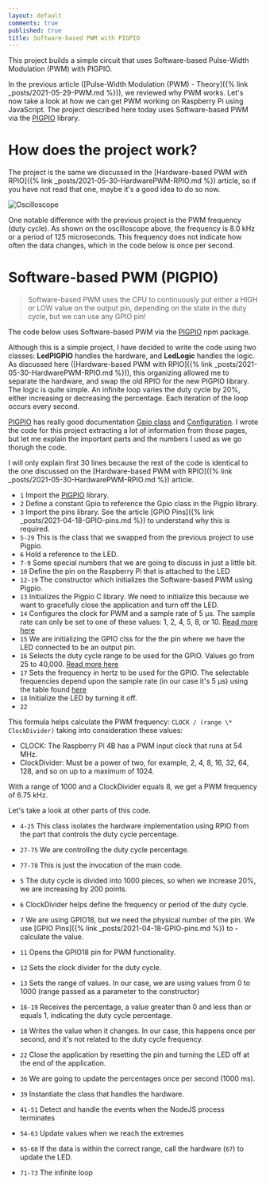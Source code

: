 ```yaml
---
layout: default
comments: true
published: true
title: Software-based PWM with PIGPIO
---
```


This project builds a simple circuit that uses Software-based Pulse-Width Modulation (PWM) with PIGPIO.

In the previous article ([Pulse-Width Modulation (PWM) - Theory]({% link _posts/2021-05-29-PWM.md %})), we reviewed why PWM works. Let's now take a look at how we can get PWM working on Raspberry Pi using JavaScript. The project described here today uses Software-based PWM via the [PIGPIO](https://www.npmjs.com/package/pigpio) library.

# How does the project work?

The project is the same we discussed in the [Hardware-based PWM with RPIO]({% link _posts/2021-05-30-HardwarePWM-RPIO.md %}) article, so if you have not read that one, maybe it's a good idea to do so now.

![Oscilloscope](/assets/blog/2021-06-04/Oscilloscope.png)

One notable difference with the previous project is the PWM frequency (duty cycle). As shown on the oscilloscope above, the frequency is 8.0 kHz or a period of 125 microseconds. This frequency does not indicate how often the data changes, which in the code below is once per second.

# Software-based PWM (PIGPIO)

> Software-based PWM uses the CPU to continuously put either a HIGH or LOW value on the output pin, depending on the state in the duty cycle, but we can use any GPIO pin!

The code below uses Software-based PWM via the [PIGPIO](https://www.npmjs.com/package/pigpio) npm package.

Although this is a simple project, I have decided to write the code using two classes: **LedPIGPIO** handles the hardware, and **LedLogic** handles the logic. As discussed here ([Hardware-based PWM with RPIO]({% link _posts/2021-05-30-HardwarePWM-RPIO.md %})), this organizing allowed me to separate the hardware, and swap the old RPIO for the new PIGPIO library. The logic is quite simple. An infinite loop varies the duty cycle by 20%, either increasing or decreasing the percentage. Each iteration of the loop occurs every second.

[PIGPIO](https://www.npmjs.com/package/pigpio) has really good documentation [Gpio class](https://github.com/fivdi/pigpio/blob/master/doc/gpio.md) and [Configuration](https://github.com/fivdi/pigpio/blob/master/doc/configuration.md). I wrote the code for this project extracting a lot of information from those pages, but let me explain the important parts and the numbers I used as we go thorugh the code.

I will only explain first 30 lines because the rest of the code is identical to the one discussed on the [Hardware-based PWM with RPIO]({% link _posts/2021-05-30-HardwarePWM-RPIO.md %}) article.

<script src="https://gist.github.com/eltoroit/45cd399857e5e5398f8a391d1d562d19.js"></script>

- `1` Import the [PIGPIO](https://www.npmjs.com/package/pigpio) library.
- `2` Define a constant Gpio to reference the Gpio class in the Pigpio library.
- `3` Import the pins library. See the article [GPIO Pins]({% link _posts/2021-04-18-GPIO-pins.md %}) to understand why this is required.
- `5-29` This is the class that we swapped from the previous project to use Pigpio.
- `6` Hold a reference to the LED.
- `7-9` Some special numbers that we are going to discuss in just a little bit.
- `10` Define the pin on the Raspberry Pi that is attached to the LED
- `12-19` The constructor which initializes the Software-based PWM using Pigpio.
- `13` Initializes the Pigpio C library. We need to initialize this because we want to gracefully close the application and turn off the LED.
- `14` Configures the clock for PWM and a sample rate of 5 μs. The sample rate can only be set to one of these values: 1, 2, 4, 5, 8, or 10. [Read more here](https://github.com/fivdi/pigpio/blob/master/doc/configuration.md#configureclockmicroseconds-peripheral)
- `15` We are initializing the GPIO clss for the the pin where we have the LED connected to be an output pin.
- `16` Selects the duty cycle range to be used for the GPIO. Values go from 25 to 40,000. [Read more here](https://github.com/fivdi/pigpio/blob/master/doc/gpio.md#pwmrangerange)
- `17` Sets the frequency in hertz to be used for the GPIO. The selectable frequencies depend upon the sample rate (in our case it's 5 μs) using the table found [here](https://github.com/fivdi/pigpio/blob/master/doc/gpio.md#pwmfrequencyfrequency)
- `18` Initialize the LED by turning it off.
- `22`

This formula helps calculate the PWM frequency: `CLOCK / (range \* ClockDivider)` taking into consideration these values:

- CLOCK: The Raspberry Pi 4B has a PWM input clock that runs at 54 MHz.
- ClockDivider: Must be a power of two, for example, 2, 4, 8, 16, 32, 64, 128, and so on up to a maximum of 1024.

With a range of 1000 and a ClockDivider equals 8, we get a PWM frequency of 6.75 kHz.

Let's take a look at other parts of this code.

- `4-25` This class isolates the hardware implementation using RPIO from the part that controls the duty cycle percentage.
- `27-75` We are controlling the duty cycle percentage.
- `77-78` This is just the invocation of the main code.

- `5` The duty cycle is divided into 1000 pieces, so when we increase 20%, we are increasing by 200 points.
- `6` ClockDivider helps define the frequency or period of the duty cycle.
- `7` We are using GPIO18, but we need the physical number of the pin. We use [GPIO Pins]({% link _posts/2021-04-18-GPIO-pins.md %}) to - calculate the value.
- `11` Opens the GPIO18 pin for PWM functionality.
- `12` Sets the clock divider for the duty cycle.
- `13` Sets the range of values. In our case, we are using values from 0 to 1000 (range passed as a parameter to the constructor)
- `16-19` Receives the percentage, a value greater than 0 and less than or equals 1, indicating the duty cycle percentage.
- `18` Writes the value when it changes. In our case, this happens once per second, and it's not related to the duty cycle frequency.
- `22` Close the application by resetting the pin and turning the LED off at the end of the application.

- `36` We are going to update the percentages once per second (1000 ms).
- `39` Instantiate the class that handles the hardware.
- `41-51` Detect and handle the events when the NodeJS process terminates
- `54-63` Update values when we reach the extremes
- `65-68` If the data is within the correct range, call the hardware (`67`) to update the LED.
- `71-73` The infinite loop
